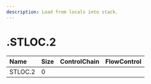 ```yaml
---
description: Load from locals into stack.
---
```


# .STLOC.2

| Name | Size | ControlChain | FlowControl |
| :--- | :--- | :--- | :--- |
| STLOC.2 | 0 |  |  |
